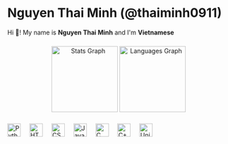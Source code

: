 # Nguyen Thai Minh (@thaiminh0911)
Hi 👋! My name is **Nguyen Thai Minh** and I'm **Vietnamese**

###

<div align="center">
  <img src="https://github-readme-stats.vercel.app/api?username=thaiminh0911&hide_rank=false&show_icons=true&include_all_commits=true&disable_animations=false&locale=en&hide_border=false" height="150" alt="Stats Graph"  />
  <img src="https://github-readme-stats.vercel.app/api/top-langs?username=thaiminh0911&locale=en&hide_title=false&layout=compact&card_width=320&langs_count=7&hide_border=false" height="150" alt="Languages Graph"  />
</div>

###

<div align="left">
  <img src="https://cdn.jsdelivr.net/gh/devicons/devicon/icons/python/python-original.svg" height="30" alt="Python Logo"  />
  <img width="12" />
  <img src="https://cdn.jsdelivr.net/gh/devicons/devicon/icons/html5/html5-original.svg" height="30" alt="HTML5 Logo"  />
  <img width="12" />
  <img src="https://cdn.jsdelivr.net/gh/devicons/devicon/icons/css3/css3-original.svg" height="30" alt="CSS3 Logo"  />
  <img width="12" />
  <img src="https://cdn.jsdelivr.net/gh/devicons/devicon/icons/javascript/javascript-original.svg" height="30" alt="Javascript Logo"  />
  <img width="12" />
  <img src="https://cdn.jsdelivr.net/gh/devicons/devicon/icons/c/c-original.svg" height="30" alt="C Logo"  />
  <img width="12" />
  <img src="https://cdn.jsdelivr.net/gh/devicons/devicon/icons/cplusplus/cplusplus-original.svg" height="30" alt="C++ Logo"  />
  <img width="12" />
  <img src="https://cdn.jsdelivr.net/gh/devicons/devicon/icons/unity/unity-original.svg" height="30" alt="Unity Logo"  />
</div>
